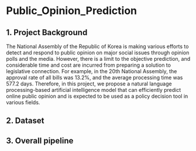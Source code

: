 # Public_Opinion_Prediction

## 1. Project Background
  The National Assembly of the Republic of Korea is making various efforts to detect and respond to public opinion on major social issues through opinion polls and the media.
  However, there is a limit to the objective prediction, and considerable time and cost are incurred from preparing a solution to legislative connection. For example, in the 20th National Assembly, the approval rate of all bills was 13.2%, and the average processing time was 577.2 days.
  Therefore, in this project, we propose a natural language processing-based artificial intelligence model that can efficiently predict online public opinion and is expected to be used as a policy decision tool in various fields.
## 2. Dataset

## 3. Overall pipeline
